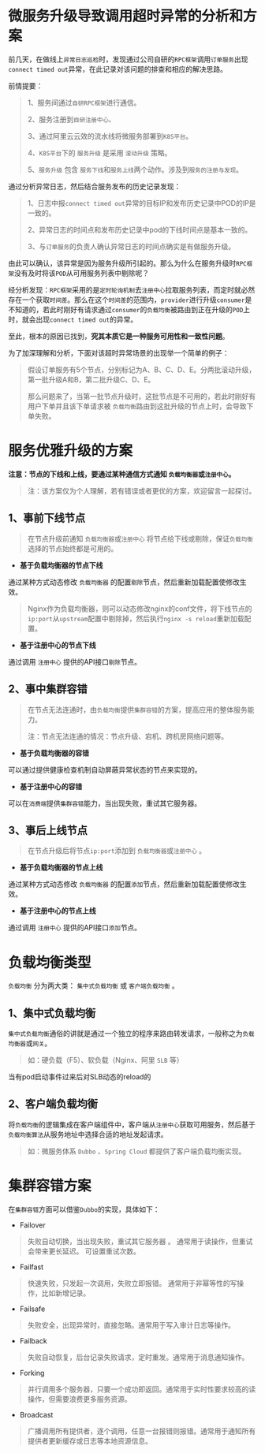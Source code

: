 

# 微服务升级导致调用超时异常的分析和方案

前几天，在做线上`异常日志巡检`时，发现通过公司自研的`RPC框架`调用`订单服务`出现`connect timed out`异常，在此记录对该问题的排查和相应的解决思路。

前情提要：

> 1、服务间通过`自研RPC框架`进行通信。
>
> 2、服务注册到`自研注册中心。`
>
> 3、通过阿里云云效的流水线将微服务部署到`K8S平台`。
>
> 4、`K8S平台`下的 `服务升级` 是采用 `滚动升级` 策略。
>
> 5、`服务升级` 包含 `服务下线`和`服务上线`两个动作。涉及到`服务的注册与发现`。



通过分析异常日志，然后结合服务发布的历史记录发现：

> 1、日志中报`connect timed out`异常的目标IP和发布历史记录中POD的IP是一致的。
>
> 2、异常日志的时间点和发布历史记录中pod的下线时间点是基本一致的。
>
> 3、与`订单服务`的负责人确认异常日志的时间点确实是有做服务升级。

由此可以确认，该异常是因为服务升级所引起的。那么为什么在服务升级时`RPC框架`没有及时将该`POD`从可用服务列表中剔除呢？

经分析发现：`RPC框架`采用的是`定时轮询机制`去`注册中心`拉取服务列表，而定时就必然存在一个获取`时间差`。那么在这个`时间差`的范围内，`provider`进行升级`consumer`是不知道的，若此时刚好有请求通过`consumer`的`负载均衡`被路由到正在升级的`POD`上时，就会出现`connect timed out`的异常。

至此，根本的原因已找到，**究其本质它是一种服务可用性和一致性问题**。



为了加深理解和分析，下面对该超时异常场景的出现举一个简单的例子：

> 假设订单服务有5个节点，分别标记为A、B、C、D、E。分两批滚动升级，第一批升级A和B，第二批升级C、D、E。
>
> 那么问题来了，当第一批节点升级时，这批节点是不可用的，若此时刚好有用户下单并且该下单请求被 `负载均衡`路由到这批升级的节点上时，会导致下单失败。



# 服务优雅升级的方案

**注意：节点的下线和上线，要通过某种通信方式通知 `负载均衡器`或`注册中心`。**

> 注：该方案仅为个人理解，若有错误或者更优的方案，欢迎留言一起探讨。

## 1、事前下线节点

> 在节点升级前通知 `负载均衡器`或`注册中心` 将节点给下线或剔除，保证`负载均衡`选择的节点始终都是可用的。

- **基于负载均衡器的节点下线**

通过某种方式动态修改 `负载均衡器` 的配置`剔除`节点，然后重新加载配置使修改生效。

> Nginx作为负载均衡器，则可以动态修改nginx的conf文件，将下线节点的`ip:port`从`upstream`配置中剔除掉，然后执行`nginx -s reload`重新加载配置。

- **基于注册中心的节点下线**

通过调用 `注册中心` 提供的API接口`剔除`节点。



## 2、事中集群容错

> 在节点无法连通时，由`负载均衡`提供`集群容错`的方案，提高应用的整体服务能力。
>
> 注：节点无法连通的情况：节点升级、宕机、跨机房网络问题等。

- **基于负载均衡器的容错**

可以通过提供健康检查机制自动屏蔽异常状态的节点来实现的。

- **基于注册中心的容错**

可以在`消费端`提供`集群容错`能力，当出现失败，重试其它服务器。



## 3、事后上线节点

> 在节点升级后将节点`ip:port`添加到 `负载均衡器`或`注册中心` 。

- **基于负载均衡器的节点上线**

通过某种方式动态修改 `负载均衡器` 的配置`添加`节点，然后重新加载配置使修改生效。

- **基于注册中心的节点上线**

通过调用 `注册中心` 提供的API接口`添加`节点。



# 负载均衡类型

`负载均衡` 分为两大类： `集中式负载均衡` 或 `客户端负载均衡`  。

## 1、集中式负载均衡

`集中式负载均衡`通俗的讲就是通过一个独立的程序来路由转发请求，一般称之为`负载均衡器`或`网关`。

> 如：硬负载（F5）、软负载（Nginx、阿里 `SLB` 等）

当有pod启动事件过来后对SLB动态的reload的 



## 2、客户端负载均衡

将`负载均衡`的逻辑集成在客户端组件中，客户端从`注册中心`获取可用服务，然后基于`负载均衡算法`从服务地址中选择合适的地址发起请求。

> 如：微服务体系 `Dubbo` 、`Spring Cloud` 都提供了客户端负载均衡实现。



# 集群容错方案

在`集群容错`方面可以借鉴`Dubbo`的实现，具体如下：

- Failover 

>  失败自动切换，当出现失败，重试其它服务器 。 通常用于读操作，但重试会带来更长延迟。 可设置重试次数。

- Failfast

>  快速失败，只发起一次调用，失败立即报错。 通常用于非幂等性的写操作，比如新增记录。 

- Failsafe 

>  失败安全，出现异常时，直接忽略。通常用于写入审计日志等操作。

- Failback 

>  失败自动恢复，后台记录失败请求，定时重发。通常用于消息通知操作。 

- Forking 

>  并行调用多个服务器，只要一个成功即返回。通常用于实时性要求较高的读操作，但需要浪费更多服务资源。 

- Broadcast 

>  广播调用所有提供者，逐个调用，任意一台报错则报错。通常用于通知所有提供者更新缓存或日志等本地资源信息。 

